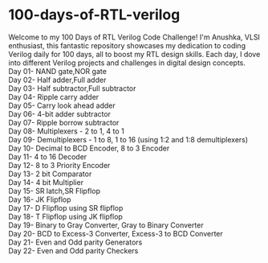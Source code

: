 # 100-days-of-RTL-verilog
Welcome to my 100 Days of RTL Verilog Code Challenge!  I'm  Anushka, VLSI enthusiast, this fantastic repository showcases my dedication to coding Verilog daily for 100 days, all to boost my RTL design skills. Each day, I dove into different Verilog projects and challenges in digital design concepts. <br>
Day 01- NAND gate,NOR gate  <br>
Day 02- Half adder,Full adder <br>
Day 03- Half subtractor,Full subtractor  <br>
Day 04- Ripple carry adder <br>
Day 05- Carry look ahead adder  <br>
Day 06- 4-bit adder subtractor <br>
Day 07- Ripple borrow subtractor <br>
Day 08- Multiplexers - 2 to 1, 4 to 1  <br>
Day 09- Demultiplexers - 1 to 8, 1 to 16 (using 1:2 and 1:8 demultiplexers)  <br>
Day 10- Decimal to BCD Encoder, 8 to 3 Encoder <br>
Day 11- 4 to 16 Decoder <br>
Day 12- 8 to 3 Priority Encoder <br>
Day 13- 2 bit Comparator <br>
Day 14- 4 bit Multiplier <br>
Day 15- SR latch,SR Flipflop <br>
Day 16- JK Flipflop <br>
Day 17- D Flipflop using SR flipflop <br>
Day 18- T Flipflop using JK flipflop <br>
Day 19- Binary to Gray Converter, Gray to Binary Converter <br>
Day 20- BCD to Excess-3 Converter, Excess-3 to BCD Converter <br>
Day 21- Even and Odd parity Generators <br>
Day 22- Even and Odd parity Checkers <br>
